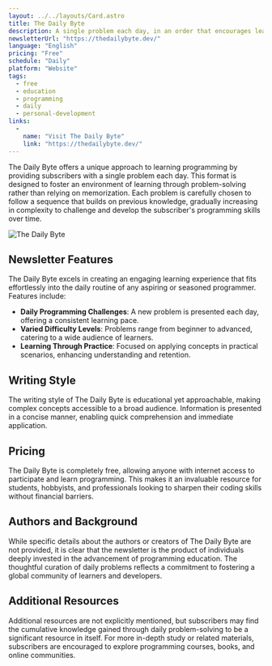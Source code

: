 ```yaml
---
layout: ../../layouts/Card.astro
title: The Daily Byte
description: A single problem each day, in an order that encourages learning as opposed to rote memorization.
newsletterUrl: "https://thedailybyte.dev/"
language: "English"
pricing: "Free"
schedule: "Daily"
platform: "Website" 
tags:
  - free
  - education
  - programming
  - daily
  - personal-development
links:
  -
    name: "Visit The Daily Byte"
    link: "https://thedailybyte.dev/"
---
```


The Daily Byte offers a unique approach to learning programming by providing subscribers with a single problem each day. This format is designed to foster an environment of learning through problem-solving rather than relying on memorization. Each problem is carefully chosen to follow a sequence that builds on previous knowledge, gradually increasing in complexity to challenge and develop the subscriber's programming skills over time.

![The Daily Byte](images/the-daily-byte.webp)

## Newsletter Features
The Daily Byte excels in creating an engaging learning experience that fits effortlessly into the daily routine of any aspiring or seasoned programmer. Features include:
- **Daily Programming Challenges**: A new problem is presented each day, offering a consistent learning pace.
- **Varied Difficulty Levels**: Problems range from beginner to advanced, catering to a wide audience of learners.
- **Learning Through Practice**: Focused on applying concepts in practical scenarios, enhancing understanding and retention.

## Writing Style
The writing style of The Daily Byte is educational yet approachable, making complex concepts accessible to a broad audience. Information is presented in a concise manner, enabling quick comprehension and immediate application.

## Pricing
The Daily Byte is completely free, allowing anyone with internet access to participate and learn programming. This makes it an invaluable resource for students, hobbyists, and professionals looking to sharpen their coding skills without financial barriers.

## Authors and Background
While specific details about the authors or creators of The Daily Byte are not provided, it is clear that the newsletter is the product of individuals deeply invested in the advancement of programming education. The thoughtful curation of daily problems reflects a commitment to fostering a global community of learners and developers.

## Additional Resources
Additional resources are not explicitly mentioned, but subscribers may find the cumulative knowledge gained through daily problem-solving to be a significant resource in itself. For more in-depth study or related materials, subscribers are encouraged to explore programming courses, books, and online communities.